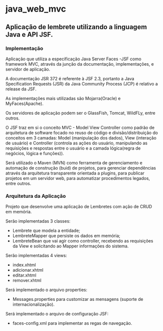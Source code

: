 # java_web_mvc
<h2>Aplicação de lembrete utilizando a linguagem Java e API JSF.</h2>

<h3>Implementação</h3>

<p>Aplicação que utiliza a especificação Java Server Faces -JSF como framework MVC, através da junção da documentação, implementações, e servidor de aplicação. </p>
	
<p>A documentação JSR 372 é referente à JSF 2.3, portanto a Java Specification Requests (JSR) da Java Community Process (JCP) é relativo a release da JSF.</p>
	
<p>As implementações mais utilizadas são Mojarra(Oracle) e MyFaces(Apache).</p>
	
<p>Os servidores de aplicação podem ser o GlassFish, Tomcat, WildFLy, entre outros. </p>

<p>O JSF traz em si o conceito MVC - Model View Controller como padrão de arquitetura de software focado no reuso de código e divisão/distribuição do conceitos em 3 camadas: Model (manipulação dos dados), View (interação de usuário) e Controller (controla as ações do usuário, manipulando as requisições e respostas entre o usuário e a camada lógica(regra de negócios, lógica e funções)).</p>

<p>Será utilizado o Maven (MVN) como ferramenta de gerenciamento e automação de construção (buid) de projetos, para gerenciar dependências através da arquitetura transparente orientada a plugins, para publicar projetos em um servidor web, para automatizar procedimentos legados, entre outros.

<h3>Arquitetura da Aplicação</h3>
<p>Projeto que desenvolve uma aplicação de Lembretes com ação de CRUD em memória.</p>

<p> Serão implementadas 3 classes:</p>
<ul>
	<li>Lembrete que modela a entidade;</li>
	<li>LembreteMapper que persiste os dados em memória;</li>
	<li>LembreteBean que vai agir como controller, recebendo as requisições da View e solicitando ao Mapper informações do sistema.</li>
</ul>

<p> Serão implementadas 4 views:</p>
<ul>
	<li>index.xhtml</li>
	<li>adicionar.xhtml</li>
	<li>editar.xhtml</li>
	<li>remover.xhtml</li>
</ul>

<p> Será implementado o arquivo properties:</p>
<ul>
	<li>Messages.properties para customizar as mensagens (suporte de internacionalização).</li>
</ul>

<p> Será implementado o arquivo de configuração JSF:</p>
<ul>
	<li>faces-config.xml para implementar as regas de navegação.</li>
</ul>
